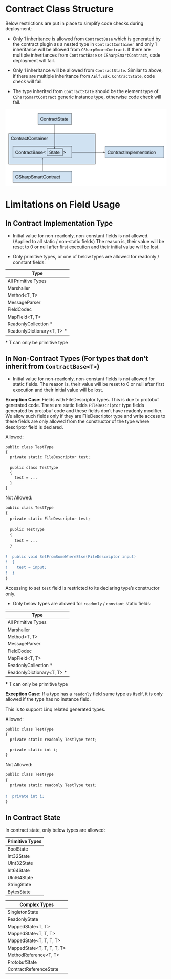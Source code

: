 # Contract Class Structure

Below restrictions are put in place to simplify code checks during deployment;

- Only 1 inheritance is allowed from `ContractBase` which is generated by the contract plugin as a nested type in `ContractContainer` and only 1 inheritance will be allowed from `CSharpSmartContract`. If there are multiple inheritances from `ContractBase` or `CSharpSmartContract`, code deployment will fail.

- Only 1 inheritance will be allowed from `ContractState`. Similar to above, if there are multiple inheritance from `AElf.Sdk.ContractState`, code check will fail.

- The type inherited from `ContractState` should be the element type of `CSharpSmartContract` generic instance type, otherwise code check will fail.

![Contract Class Structure](contract-class-structure.png)

# Limitations on Field Usage

## In Contract Implementation Type

- Initial value for non-readonly, non-constant fields is not allowed. (Applied to all static / non-static fields) The reason is, their value will be reset to 0 or null after first execution and their initial value will be lost.

- Only primitive types, or one of below types are allowed for readonly / constant fields:

| Type |
| --- |
| All Primitive Types |
| Marshaller<T> |
| Method<T, T> |
| MessageParser<T> |
| FieldCodec<T> |
| MapField<T, T> |
| ReadonlyCollection<T> * |
| ReadonlyDictionary<T, T> * |

\* T can only be primitive type

## In Non-Contract Types (For types that don’t inherit from `ContractBase<T>`)

- Initial value for non-readonly, non-constant fields is not allowed for static fields. The reason is, their value will be reset to 0 or null after first execution and their initial value will be lost.

**Exception Case:**
Fields with FileDescriptor types. This is due to protobuf generated code. There are static fields `FileDescriptor` type fields generated by protobuf code and these fields don’t have readonly modifier. We allow such fields only if they are FileDescriptor type and write access to these fields are only allowed from the constructor of the type where descriptor field is declared.

Allowed:

```
public class TestType
{
  private static FileDescriptor test;

  public class TestType
  {
    test = ...
  }
}
```

Not Allowed:

```diff
public class TestType
{
  private static FileDescriptor test;

  public TestType
  {
    test = ...
  }

!  public void SetFromSomeWhereElse(FileDescriptor input)
!  {
!    test = input;
!  }
}
```
Accessing to set `test` field is restricted to its declaring type’s constructor only.

- Only below types are allowed for `readonly` / `constant` static fields:


| Type |
| --- |
| All Primitive Types |
| Marshaller<T> |
| Method<T, T> |
| MessageParser<T> |
| FieldCodec<T> |
| MapField<T, T> |
| ReadonlyCollection<T> * |
| ReadonlyDictionary<T, T> * |

\* T can only be primitive type

**Exception Case:**
If a type has a `readonly` field same type as itself, it is only allowed if the type has no instance field.

This is to support Linq related generated types. 

Allowed:

```
public class TestType
{
  private static readonly TestType test;

  private static int i;
}
```

Not Allowed:

```diff
public class TestType
{
  private static readonly TestType test;

!  private int i;
}
```

## In Contract State

In contract state, only below types are allowed:

| Primitive Types |
| --- |
| BoolState |
| Int32State |
| UInt32State |
| Int64State |
| UInt64State |
| StringState |
| BytesState |

| Complex Types |
| --- |
| SingletonState<T> |
| ReadonlyState<T> |
| MappedState<T, T> |
| MappedState<T, T, T> |
| MappedState<T, T, T, T> |
| MappedState<T, T, T, T, T> |
| MethodReference<T, T> |
| ProtobufState<T> |
| ContractReferenceState |
